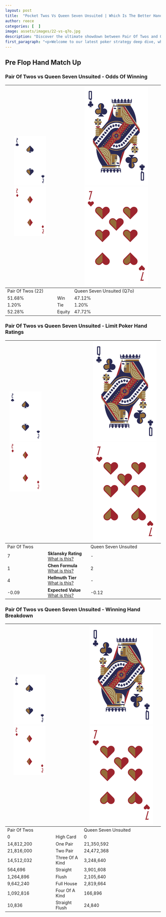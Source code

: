 ```yaml
---
layout: post
title:  "Pocket Twos Vs Queen Seven Unsuited | Which Is The Better Hand In Poker? A Complete Guide"
author: reece
categories: [  ]
image: assets/images/22-vs-q7o.jpg
description: "Discover the ultimate showdown between Pair Of Twos and Queen Seven Unsuited in poker! Uncover the odds, strategies, and scenarios where one hand triumphs over the other. Get ready to up your poker game with this thrilling analysis."
first_paragraph: "<p>Welcome to our latest poker strategy deep dive, where we're pitting two distinct hands against each other in a high-stakes showdown: Pair Of Twos vs Queen Seven Unsuited.</p><p>In the dynamic world of poker, every decision counts, and knowing which hand holds the upper hand is key to your success at the table.</p><p>In this article, we'll dissect these two hands, explore the scenarios where one dominates the other, and equip you with the knowledge to make strategic choices that can tip the odds in your favor.</p><p>Get ready to unravel the intriguing dynamics of these poker hands and elevate your game to new heights.</p>"
---
```




[comment]: # (sp0)

## Pre Flop Hand Match Up

<div class="table hand-ratings" markdown="1"> 



### Pair Of Twos vs Queen Seven Unsuited - Odds Of Winning


    
| ![image info](assets/images/hand1/2.png) ![image info](assets/images/hand1/2o.png) |  | ![image info](assets/images/hand2/Q.png) ![image info](assets/images/hand2/7o.png) |
| -------- | -------- | -------- |
| Pair Of Twos (22) |  | Queen Seven Unsuited (Q7o) |
| 51.68% | Win | 47.12% |
| 1.20% | Tie | 1.20% |
| 52.28% | Equity | 47.72% |




[comment]: # (sp1)



### Pair Of Twos vs Queen Seven Unsuited - Limit Poker Hand Ratings


    
| ![image info](assets/images/hand1/2.png) ![image info](assets/images/hand1/2o.png) |  | ![image info](assets/images/hand2/Q.png) ![image info](assets/images/hand2/7o.png) |
| -------- | -------- | -------- |
| Pair Of Twos |  | Queen Seven Unsuited |
| 7 | **Sklansky Rating** [What is this?](/sklansky-rating-explained) | - |
| 1 | **Chen Formula** [What is this?](/chen-formula-explained) | 2 |
| 4 | **Hellmuth Tier** [What is this?](/Hellmuth-tier-explained) | - |
| -0.09 | **Expected Value** [What is this?](/expected-value-explained) | -0.12 |




[comment]: # (sp2)



### Pair Of Twos vs Queen Seven Unsuited - Winning Hand Breakdown


    
| ![image info](assets/images/hand1/2.png) ![image info](assets/images/hand1/2o.png) |  | ![image info](assets/images/hand2/Q.png) ![image info](assets/images/hand2/7o.png) |
| -------- | -------- | -------- |
| Pair Of Twos |  | Queen Seven Unsuited |
| 0 | High Card | 0 |
| 14,812,200 | One Pair | 21,350,592 |
| 21,816,000 | Two Pair | 24,472,368 |
| 14,512,032 | Three Of A Kind | 3,248,640 |
| 564,696 | Straight | 3,901,608 |
| 1,264,896 | Flush | 2,105,640 |
| 9,642,240 | Full House | 2,819,664 |
| 1,092,816 | Four Of A Kind | 166,896 |
| 10,836 | Straight Flush | 24,840 |




[comment]: # (sp3)



</div>

[comment]: # (sp4)



[comment]: # (sp5)

